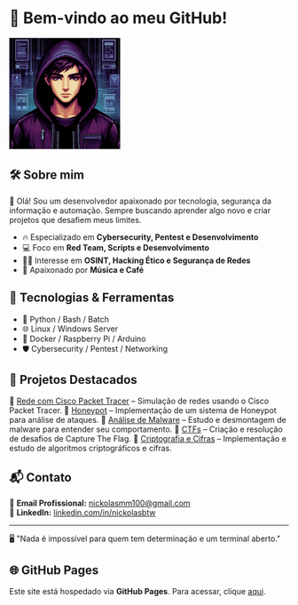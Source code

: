 # 👾 Bem-vindo ao meu GitHub!

<img src="./logo.png" alt="Hacker Pixel Art Logo" width="200"/>

## 🛠️ Sobre mim

👋 Olá! Sou um desenvolvedor apaixonado por tecnologia, segurança da informação e automação. Sempre buscando aprender algo novo e criar projetos que desafiem meus limites.

- 🔥 Especializado em **Cybersecurity, Pentest e Desenvolvimento**
- 💻 Foco em **Red Team, Scripts e Desenvolvimento**
- 🕵️‍♂️ Interesse em **OSINT, Hacking Ético e Segurança de Redes**
- 🎨 Apaixonado por **Música e Café**

## 🚀 Tecnologias & Ferramentas

- 🐍 Python / Bash / Batch
- 🌐 Linux / Windows Server
- 🔧 Docker / Raspberry Pi / Arduino
- 🛡️ Cybersecurity / Pentest / Networking

## 📂 Projetos Destacados

🔹 [Rede com Cisco Packet Tracer](link_do_projeto) – Simulação de redes usando o Cisco Packet Tracer.
🔹 [Honeypot](link_do_projeto) – Implementação de um sistema de Honeypot para análise de ataques.
🔹 [Análise de Malware](link_do_projeto) – Estudo e desmontagem de malware para entender seu comportamento.
🔹 [CTFs](link_do_projeto) – Criação e resolução de desafios de Capture The Flag.
🔹 [Criptografia e Cifras](link_do_projeto) – Implementação e estudo de algoritmos criptográficos e cifras.

## 📬 Contato

📧 **Email Profissional:** [nickolasmm100@gmail.com](mailto:nickolasmm100@gmail.com)  
💼 **LinkedIn:** [linkedin.com/in/nickolasbtw](https://linkedin.com/in/nickolasbtw)

---
🖥️ "Nada é impossível para quem tem determinação e um terminal aberto."

## 🌐 GitHub Pages

Este site está hospedado via **GitHub Pages**. Para acessar, clique [aqui](https://seu_usuario.github.io/).
